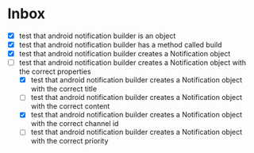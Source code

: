 # Inbox
- [x] test that android notification builder is an object
- [x] test that android notification builder has a method called build
- [x] test that android notification builder creates a Notification object
- [ ] test that android notification builder creates a Notification object with the correct properties
  - [x] test that android notification builder creates a Notification object with the correct title
  - [ ] test that android notification builder creates a Notification object with the correct content
  - [x] test that android notification builder creates a Notification object with the correct channel id
  - [ ] test that android notification builder creates a Notification object with the correct priority